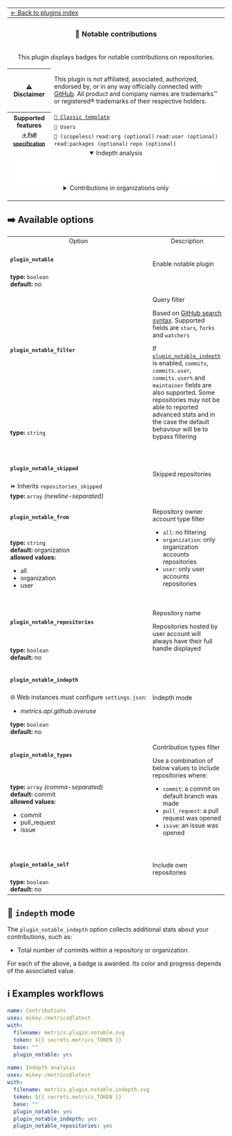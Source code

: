 <!--header-->
<table>
  <tr><td colspan="2"><a href="/README.md#-plugins">← Back to plugins index</a></td></tr>
  <tr><th colspan="2"><h3>🎩 Notable contributions</h3></th></tr>
  <tr><td colspan="2" align="center"><p>This plugin displays badges for notable contributions on repositories.</p>
</td></tr>
  <tr><th>⚠️ Disclaimer</th><td><p>This plugin is not affiliated, associated, authorized, endorsed by, or in any way officially connected with <a href="https://github.com">GitHub</a>.
All product and company names are trademarks™ or registered® trademarks of their respective holders.</p>
</td></tr>
  <tr>
    <th rowspan="3">Supported features<br><sub><a href="metadata.yml">→ Full specification</a></sub></th>
    <td><a href="/source/templates/classic/README.md"><code>📗 Classic template</code></a></td>
  </tr>
  <tr>
    <td><code>👤 Users</code></td>
  </tr>
  <tr>
    <td><code>🔑 (scopeless)</code> <code>read:org (optional)</code> <code>read:user (optional)</code> <code>read:packages (optional)</code> <code>repo (optional)</code></td>
  </tr>
  <tr>
    <td colspan="2" align="center">
      <details open><summary>Indepth analysis</summary><img src="https://github.com/siosios/metrics/blob/examples/metrics.plugin.notable.indepth.svg" alt=""></img></details>
      <details><summary>Contributions in organizations only</summary><img src="https://github.com/siosios/metrics/blob/examples/metrics.plugin.notable.svg" alt=""></img></details>
      <img width="900" height="1" alt="">
    </td>
  </tr>
</table>
<!--/header-->

## ➡️ Available options

<!--options-->
<table>
  <tr>
    <td align="center" nowrap="nowrap">Option</i></td><td align="center" nowrap="nowrap">Description</td>
  </tr>
  <tr>
    <td nowrap="nowrap"><h4><code>plugin_notable</code></h4></td>
    <td rowspan="2"><p>Enable notable plugin</p>
<img width="900" height="1" alt=""></td>
  </tr>
  <tr>
    <td nowrap="nowrap"><b>type:</b> <code>boolean</code>
<br>
<b>default:</b> no<br></td>
  </tr>
  <tr>
    <td nowrap="nowrap"><h4><code>plugin_notable_filter</code></h4></td>
    <td rowspan="2"><p>Query filter</p>
<p>Based on <a href="https://docs.github.com/en/search-github/getting-started-with-searching-on-github/understanding-the-search-syntax">GitHub search syntax</a>.
Supported fields are <code>stars</code>, <code>forks</code> and <code>watchers</code></p>
<p>If <a href="/source/plugins/notable/README.md#plugin_notable_indepth"><code>plugin_notable_indepth</code></a> is enabled, <code>commits</code>, <code>commits.user</code>, <code>commits.user%</code> and <code>maintainer</code> fields are also supported.
Some repositories may not be able to reported advanced stats and in the case the default behaviour will be to bypass filtering</p>
<img width="900" height="1" alt=""></td>
  </tr>
  <tr>
    <td nowrap="nowrap"><b>type:</b> <code>string</code>
<br></td>
  </tr>
  <tr>
    <td nowrap="nowrap"><h4><code>plugin_notable_skipped</code></h4></td>
    <td rowspan="2"><p>Skipped repositories</p>
<img width="900" height="1" alt=""></td>
  </tr>
  <tr>
    <td nowrap="nowrap">⏩ Inherits <code>repositories_skipped</code><br>
<b>type:</b> <code>array</code>
<i>(newline-separated)</i>
<br></td>
  </tr>
  <tr>
    <td nowrap="nowrap"><h4><code>plugin_notable_from</code></h4></td>
    <td rowspan="2"><p>Repository owner account type filter</p>
<ul>
<li><code>all</code>: no filtering</li>
<li><code>organization</code>: only organization accounts repositories</li>
<li><code>user</code>: only user accounts repositories</li>
</ul>
<img width="900" height="1" alt=""></td>
  </tr>
  <tr>
    <td nowrap="nowrap"><b>type:</b> <code>string</code>
<br>
<b>default:</b> organization<br>
<b>allowed values:</b><ul><li>all</li><li>organization</li><li>user</li></ul></td>
  </tr>
  <tr>
    <td nowrap="nowrap"><h4><code>plugin_notable_repositories</code></h4></td>
    <td rowspan="2"><p>Repository name</p>
<p>Repositories hosted by user account will always have their full handle displayed</p>
<img width="900" height="1" alt=""></td>
  </tr>
  <tr>
    <td nowrap="nowrap"><b>type:</b> <code>boolean</code>
<br>
<b>default:</b> no<br></td>
  </tr>
  <tr>
    <td nowrap="nowrap"><h4><code>plugin_notable_indepth</code></h4></td>
    <td rowspan="2"><p>Indepth mode</p>
<img width="900" height="1" alt=""></td>
  </tr>
  <tr>
    <td nowrap="nowrap">🌐 Web instances must configure <code>settings.json</code>:
<ul>
<li><i>metrics.api.github.overuse</i></li>
</ul>
<b>type:</b> <code>boolean</code>
<br>
<b>default:</b> no<br></td>
  </tr>
  <tr>
    <td nowrap="nowrap"><h4><code>plugin_notable_types</code></h4></td>
    <td rowspan="2"><p>Contribution types filter</p>
<p>Use a combination of below values to include repositories where:</p>
<ul>
<li><code>commit</code>: a commit on default branch was made</li>
<li><code>pull_request</code>: a pull request was opened</li>
<li><code>issue</code>: an issue was opened</li>
</ul>
<img width="900" height="1" alt=""></td>
  </tr>
  <tr>
    <td nowrap="nowrap"><b>type:</b> <code>array</code>
<i>(comma-separated)</i>
<br>
<b>default:</b> commit<br>
<b>allowed values:</b><ul><li>commit</li><li>pull_request</li><li>issue</li></ul></td>
  </tr>
  <tr>
    <td nowrap="nowrap"><h4><code>plugin_notable_self</code></h4></td>
    <td rowspan="2"><p>Include own repositories</p>
<img width="900" height="1" alt=""></td>
  </tr>
  <tr>
    <td nowrap="nowrap"><b>type:</b> <code>boolean</code>
<br>
<b>default:</b> no<br></td>
  </tr>
</table>
<!--/options-->

## 🔎 `indepth` mode

The `plugin_notable_indepth` option collects additional stats about your contributions, such as:
- Total number of commits within a repository or organization.

For each of the above, a badge is awarded. Its color and progress depends of the associated value.

## ℹ️ Examples workflows

<!--examples-->
```yaml
name: Contributions
uses: mikey-/metrics@latest
with:
  filename: metrics.plugin.notable.svg
  token: ${{ secrets.metrics_TOKEN }}
  base: ""
  plugin_notable: yes

```
```yaml
name: Indepth analysis
uses: mikey-/metrics@latest
with:
  filename: metrics.plugin.notable.indepth.svg
  token: ${{ secrets.metrics_TOKEN }}
  base: ""
  plugin_notable: yes
  plugin_notable_indepth: yes
  plugin_notable_repositories: yes

```
<!--/examples-->
